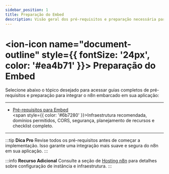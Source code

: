 ```yaml
---
sidebar_position: 1
title: Preparação do Embed
description: Visão geral dos pré-requisitos e preparação necessária para integrar o n8n embarcado em sua aplicação.
---
```



# <ion-icon name="document-outline" style={{ fontSize: '24px', color: '#ea4b71' }}></ion-icon> Preparação do Embed

Selecione abaixo o tópico desejado para acessar guias completos de pré-requisitos e preparação para integrar o n8n embarcado em sua aplicação:

---

- [Pré-requisitos para Embed](./prerequisitos)
  <br/><span style={{ color: '#6b7280' }}>Infraestrutura recomendada, domínios permitidos, CORS, segurança, planejamento de recursos e checklist completo.</span>

---

:::tip **Dica Pro**
Revise todos os pré-requisitos antes de começar a implementação. Isso garante uma integração mais suave e segura do n8n em sua aplicação.
:::

:::info **Recurso Adicional**
Consulte a seção de [Hosting n8n](../../hosting-n8n/instalacao) para detalhes sobre configuração de instância e infraestrutura.
:::
